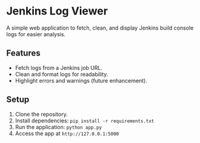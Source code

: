 # Jenkins Log Viewer

A simple web application to fetch, clean, and display Jenkins build console logs for easier analysis.

## Features

- Fetch logs from a Jenkins job URL.
- Clean and format logs for readability.
- Highlight errors and warnings (future enhancement).

## Setup

1. Clone the repository.
2. Install dependencies: `pip install -r requirements.txt`
3. Run the application: `python app.py`
4. Access the app at `http://127.0.0.1:5000`
